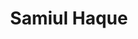 ---
path: '/team/samiul-haque'
title: 'Samiul Haque'
image: '/team/samiul-haque.png'
jobtitle: 'Web Developer'
email: 'sammy.haque@mail.utoronto.ca'
linkedinurl: 'https://www.linkedin.com/in/samiul-haque/'
subteam: 'Marketing'
---